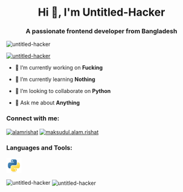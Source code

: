<h1 align="center">Hi 👋, I'm Untitled-Hacker</h1>
<h3 align="center">A passionate frontend developer from Bangladesh</h3>

<p align="left"> <img src="https://komarev.com/ghpvc/?username=untitled-hacker&label=Profile%20views&color=0e75b6&style=flat" alt="untitled-hacker" /> </p>

<p align="left"> <a href="https://github.com/ryo-ma/github-profile-trophy"><img src="https://github-profile-trophy.vercel.app/?username=untitled-hacker" alt="untitled-hacker" /></a> </p>

- 🔭 I’m currently working on **Fucking**

- 🌱 I’m currently learning **Nothing**

- 👯 I’m looking to collaborate on **Python**

- 💬 Ask me about **Anything**

<h3 align="left">Connect with me:</h3>
<p align="left">
<a href="https://twitter.com/alamrishat" target="blank"><img align="center" src="https://raw.githubusercontent.com/rahuldkjain/github-profile-readme-generator/master/src/images/icons/Social/twitter.svg" alt="alamrishat" height="30" width="40" /></a>
<a href="https://fb.com/maksudul.alam.rishat" target="blank"><img align="center" src="https://raw.githubusercontent.com/rahuldkjain/github-profile-readme-generator/master/src/images/icons/Social/facebook.svg" alt="maksudul.alam.rishat" height="30" width="40" /></a>
</p>

<h3 align="left">Languages and Tools:</h3>
<p align="left"> <a href="https://www.python.org" target="_blank" rel="noreferrer"> <img src="https://raw.githubusercontent.com/devicons/devicon/master/icons/python/python-original.svg" alt="python" width="40" height="40"/> </a> </p>

<p><img align="left" src="https://github-readme-stats.vercel.app/api/top-langs?username=untitled-hacker&show_icons=true&locale=en&layout=compact" alt="untitled-hacker" /></p>

<p>&nbsp;<img align="center" src="https://github-readme-stats.vercel.app/api?username=untitled-hacker&show_icons=true&locale=en" alt="untitled-hacker" /></p>
